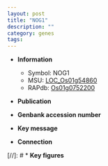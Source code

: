 ```yaml
---
layout: post
title: "NOG1"
description: ""
category: genes
tags: 
---
```


* **Information**  
    + Symbol: NOG1  
    + MSU: [LOC_Os01g54860](http://rice.uga.edu/cgi-bin/ORF_infopage.cgi?orf=LOC_Os01g54860)  
    + RAPdb: [Os01g0752200](http://rapdb.dna.affrc.go.jp/viewer/gbrowse_details/irgsp1?name=Os01g0752200)  

* **Publication**  

* **Genbank accession number**  

* **Key message**  

* **Connection**  

[//]: # * **Key figures**  


